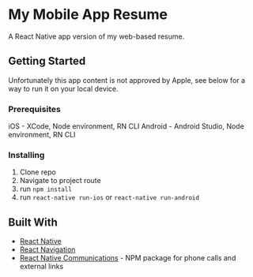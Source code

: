 # My Mobile App Resume

A React Native app version of my web-based resume.

## Getting Started

Unfortunately this app content is not approved by Apple, see below for a way to run it on your local device.

### Prerequisites

iOS - XCode, Node environment, RN CLI
Android - Android Studio, Node environment, RN CLI

### Installing

1. Clone repo
2. Navigate to project route
3. run `npm install`
4. run `react-native run-ios` or `react-native run-android`

## Built With

* [React Native](https://facebook.github.io/react-native/)
* [React Navigation](https://reactnavigation.org/en/)
* [React Native Communications](https://github.com/anarchicknight/react-native-communications) - NPM package for phone calls and external links


